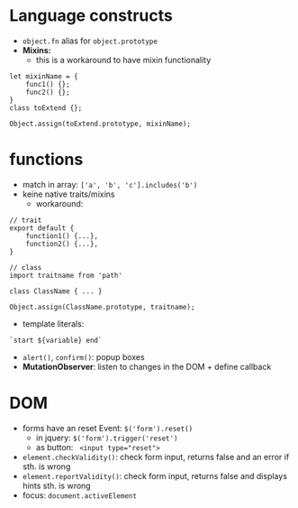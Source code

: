 # Language constructs

- `object.fn` alias for `object.prototype`
- **Mixins:** 
    - this is a workaround to have mixin functionality
```
let mixinName = {
    func1() {};
    func2() {};
}
class toExtend {};

Object.assign(toExtend.prototype, mixinName);
```

# functions
- match in array: `['a', 'b', 'c'].includes('b')`
- keine native traits/mixins
    - workaround: 
```
// trait
export default {
    function1() {...},
    function2() {...},
}

// class
import traitname from 'path'

class ClassName { ... }

Object.assign(ClassName.prototype, traitname);
```
- template literals: 
```
`start ${variable} end`
```
- `alert()`, `confirm()`: popup boxes
- **MutationObserver**: listen to changes in the DOM + define callback

# DOM
- forms have an reset Event: `$('form').reset()`
    - in jquery: `$('form').trigger('reset')`
    - as button: ` <input type="reset">`
- `element.checkValidity()`: check form input, returns false and an error if sth. is wrong
- `element.reportValidity()`: check form input, returns false and displays hints sth. is wrong
- focus: `document.activeElement`